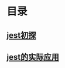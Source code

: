 # 目录

## [jest初探](https://zhangping1.github.io/jest)

## [jest的实际应用](https://zhangping1.github.io/react-jest-demo)
